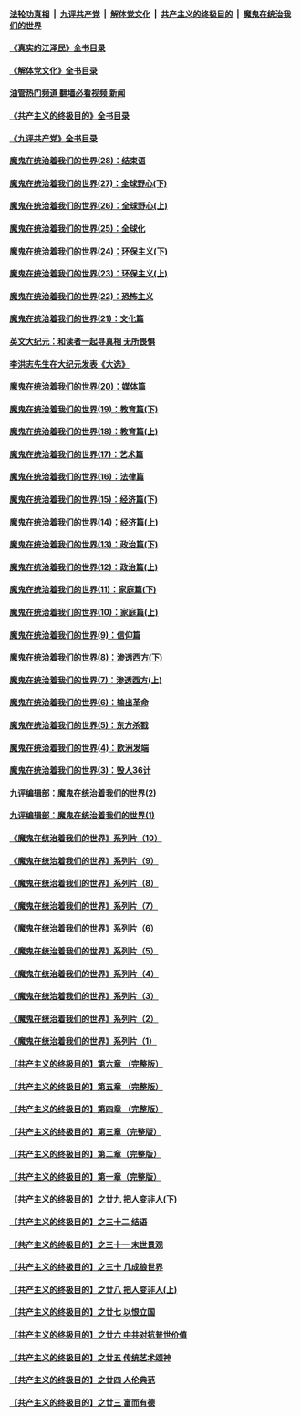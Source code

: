 ####  [法轮功真相](../../../../basic/blob/master/README.md?t=08121501) &nbsp;|&nbsp; [九评共产党](../../../../9ping.md/blob/master/README.md?t=08121501) &nbsp;|&nbsp; [解体党文化](../../../../jtdwh.md/blob/master/README.md?t=08121501)  &nbsp;|&nbsp; [共产主义的终极目的](../../../../gczydzjmd.md/blob/master/README.md?t=08121501) &nbsp;|&nbsp; [魔鬼在统治我们的世界](../../../../mgztzwmdsj.md/blob/master/README.md?t=08121501) 

#### [《真实的江泽民》全书目录](../pages/nsc422/n13721399.md?t=08121501) 

#### [《解体党文化》全书目录](../pages/nsc422/n13721157.md?t=08121501) 

#### [油管热门频道 翻墙必看视频 新闻](http://45.76.130.85:81/youtube.html?08121501)

#### [《共产主义的终极目的》全书目录](../pages/nsc422/n13721048.md?t=08121501) 

#### [《九评共产党》全书目录](../pages/nsc422/n13708085.md?t=08121501) 

#### [魔鬼在统治着我们的世界(28)：结束语](../pages/nsc422/n10936246.md?t=08121501) 

#### [魔鬼在统治着我们的世界(27)：全球野心(下)](../pages/nsc422/n10928319.md?t=08121501) 

#### [魔鬼在统治着我们的世界(26)：全球野心(上)](../pages/nsc422/n10900318.md?t=08121501) 

#### [魔鬼在统治着我们的世界(25)：全球化](../pages/nsc422/n10788205.md?t=08121501) 

#### [魔鬼在统治着我们的世界(24)：环保主义(下)](../pages/nsc422/n10695307.md?t=08121501) 

#### [魔鬼在统治着我们的世界(23)：环保主义(上)](../pages/nsc422/n10688613.md?t=08121501) 

#### [魔鬼在统治着我们的世界(22)：恐怖主义](../pages/nsc422/n10614727.md?t=08121501) 

#### [魔鬼在统治着我们的世界(21)：文化篇](../pages/nsc422/n10597706.md?t=08121501) 

#### [英文大纪元：和读者一起寻真相 无所畏惧](../pages/nsc422/n12542027.md?t=08121501) 

#### [李洪志先生在大纪元发表《大选》](../pages/nsc422/n12534746.md?t=08121501) 

#### [魔鬼在统治着我们的世界(20)：媒体篇](../pages/nsc422/n10586579.md?t=08121501) 

#### [魔鬼在统治着我们的世界(19)：教育篇(下)](../pages/nsc422/n10564808.md?t=08121501) 

#### [魔鬼在统治着我们的世界(18)：教育篇(上)](../pages/nsc422/n10526970.md?t=08121501) 

#### [魔鬼在统治着我们的世界(17)：艺术篇](../pages/nsc422/n10499093.md?t=08121501) 

#### [魔鬼在统治着我们的世界(16)：法律篇](../pages/nsc422/n10485969.md?t=08121501) 

#### [魔鬼在统治着我们的世界(15)：经济篇(下)](../pages/nsc422/n10469975.md?t=08121501) 

#### [魔鬼在统治着我们的世界(14)：经济篇(上)](../pages/nsc422/n10457370.md?t=08121501) 

#### [魔鬼在统治着我们的世界(13)：政治篇(下)](../pages/nsc422/n10448270.md?t=08121501) 

#### [魔鬼在统治着我们的世界(12)：政治篇(上)](../pages/nsc422/n10444576.md?t=08121501) 

#### [魔鬼在统治着我们的世界(11)：家庭篇(下)](../pages/nsc422/n10440961.md?t=08121501) 

#### [魔鬼在统治着我们的世界(10)：家庭篇(上)](../pages/nsc422/n10435448.md?t=08121501) 

#### [魔鬼在统治着我们的世界(9)：信仰篇](../pages/nsc422/n10432159.md?t=08121501) 

#### [魔鬼在统治着我们的世界(8)：渗透西方(下)](../pages/nsc422/n10429603.md?t=08121501) 

#### [魔鬼在统治着我们的世界(7)：渗透西方(上)](../pages/nsc422/n10426013.md?t=08121501) 

#### [魔鬼在统治着我们的世界(6)：输出革命](../pages/nsc422/n10421536.md?t=08121501) 

#### [魔鬼在统治着我们的世界(5)：东方杀戮](../pages/nsc422/n10417707.md?t=08121501) 

#### [魔鬼在统治着我们的世界(4)：欧洲发端](../pages/nsc422/n10414890.md?t=08121501) 

#### [魔鬼在统治着我们的世界(3)：毁人36计](../pages/nsc422/n10411583.md?t=08121501) 

#### [九评编辑部：魔鬼在统治着我们的世界(2)](../pages/nsc422/n10410036.md?t=08121501) 

#### [九评编辑部：魔鬼在统治着我们的世界(1)](../pages/nsc422/n10406825.md?t=08121501) 

#### [《魔鬼在统治着我们的世界》系列片（10）](../pages/nsc422/n12292670.md?t=08121501) 

#### [《魔鬼在统治着我们的世界》系列片（9）](../pages/nsc422/n12290859.md?t=08121501) 

#### [《魔鬼在统治着我们的世界》系列片（8）](../pages/nsc422/n12287445.md?t=08121501) 

#### [《魔鬼在统治着我们的世界》系列片（7）](../pages/nsc422/n12283425.md?t=08121501) 

#### [《魔鬼在统治着我们的世界》系列片（6）](../pages/nsc422/n12282314.md?t=08121501) 

#### [《魔鬼在统治着我们的世界》系列片（5）](../pages/nsc422/n12281419.md?t=08121501) 

#### [《魔鬼在统治着我们的世界》系列片（4）](../pages/nsc422/n12274024.md?t=08121501) 

#### [《魔鬼在统治着我们的世界》系列片（3）](../pages/nsc422/n12271322.md?t=08121501) 

#### [《魔鬼在统治着我们的世界》系列片（2）](../pages/nsc422/n12269049.md?t=08121501) 

#### [《魔鬼在统治着我们的世界》系列片（1）](../pages/nsc422/n12267575.md?t=08121501) 

#### [【共产主义的终极目的】第六章 （完整版）](../pages/nsc422/n11428913.md?t=08121501) 

#### [【共产主义的终极目的】第五章 （完整版）](../pages/nsc422/n11428912.md?t=08121501) 

#### [【共产主义的终极目的】第四章 （完整版）](../pages/nsc422/n11428907.md?t=08121501) 

#### [【共产主义的终极目的】第三章（完整版）](../pages/nsc422/n11428848.md?t=08121501) 

#### [【共产主义的终极目的】第二章（完整版）](../pages/nsc422/n11428831.md?t=08121501) 

#### [【共产主义的终极目的】第一章（完整版）](../pages/nsc422/n11417651.md?t=08121501) 

#### [【共产主义的终极目的】之廿九 把人变非人(下)](../pages/nsc422/n11344140.md?t=08121501) 

#### [【共产主义的终极目的】之三十二 结语](../pages/nsc422/n11360535.md?t=08121501) 

#### [【共产主义的终极目的】之三十一 末世景观](../pages/nsc422/n11351129.md?t=08121501) 

#### [【共产主义的终极目的】之三十 几成狼世界](../pages/nsc422/n11348280.md?t=08121501) 

#### [【共产主义的终极目的】之廿八 把人变非人(上)](../pages/nsc422/n11340492.md?t=08121501) 

#### [【共产主义的终极目的】之廿七 以恨立国](../pages/nsc422/n11336944.md?t=08121501) 

#### [【共产主义的终极目的】之廿六 中共对抗普世价值](../pages/nsc422/n11324785.md?t=08121501) 

#### [【共产主义的终极目的】之廿五 传统艺术颂神](../pages/nsc422/n11296396.md?t=08121501) 

#### [【共产主义的终极目的】之廿四 人伦典范](../pages/nsc422/n11296397.md?t=08121501) 

#### [【共产主义的终极目的】之廿三 富而有德](../pages/nsc422/n11283598.md?t=08121501) 

<img src='http://gfw-breaker.win/goodnews/indexes/nsc422.md' width='0px' height='0px'/>
